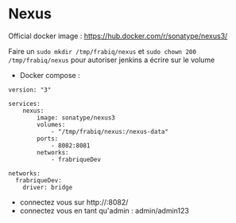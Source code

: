 Nexus
============

Official docker image : https://hub.docker.com/r/sonatype/nexus3/

Faire un `sudo mkdir /tmp/frabiq/nexus` et `sudo chown 200 /tmp/frabiq/nexus` pour autoriser jenkins a écrire sur le volume  

* Docker compose :
```
version: "3"

services:
    nexus:
        image: sonatype/nexus3
        volumes:
            - "/tmp/frabiq/nexus:/nexus-data"
        ports:
            - 8082:8081 
        networks:
            - frabriqueDev

networks:
  frabriqueDev:
    driver: bridge
```

* connectez vous sur 
http://<IP>:8082/
* connectez vous en tant qu'admin : admin/admin123


